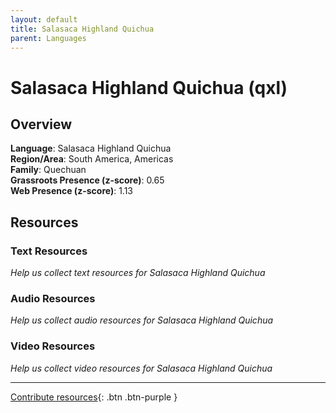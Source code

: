 ```yaml
---
layout: default
title: Salasaca Highland Quichua
parent: Languages
---
```


# Salasaca Highland Quichua (qxl)

## Overview

**Language**: Salasaca Highland Quichua  
**Region/Area**: South America, Americas  
**Family**: Quechuan  
**Grassroots Presence (z-score)**: 0.65  
**Web Presence (z-score)**: 1.13  

## Resources

### Text Resources
*Help us collect text resources for Salasaca Highland Quichua*

### Audio Resources
*Help us collect audio resources for Salasaca Highland Quichua*

### Video Resources
*Help us collect video resources for Salasaca Highland Quichua*

---

[Contribute resources](https://forms.office.com/e/1SfLJx3u1r){: .btn .btn-purple }
